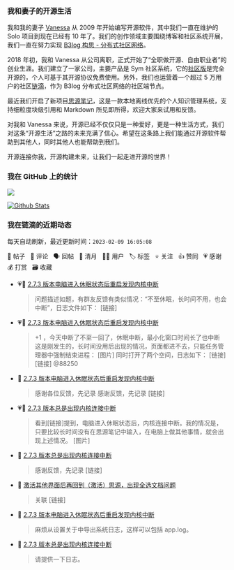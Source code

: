 ### 我和妻子的开源生活

我和我的妻子 [Vanessa](https://github.com/Vanessa219) 从 2009 年开始编写开源软件，其中我们一直在维护的 Solo 项目到现在已经有 10 年了。我们的创作领域主要围绕博客和社区系统开展，我们一直在努力实现 [B3log 构思 - 分布式社区网络](https://ld246.com/article/1546941897596)。

2018 年初，我和 Vanessa 从公司离职，正式开始了“全职做开源、自由职业者”的创业生涯。我们建立了一家公司，主要产品是 Sym 社区系统，它的[社区版](https://github.com/88250/symphony)是完全开源的，个人可基于其开源协议免费使用。另外，我们也运营着一个超过 5 万用户的社区[链滴](https://ld246.com)，作为 B3log 分布式社区网络的社区端节点。

最近我们开启了新项目[思源笔记](https://github.com/siyuan-note/siyuan)，这是一款本地离线优先的个人知识管理系统，支持细粒度块级引用和 Markdown 所见即所得，欢迎大家来试用和反馈。

对我和 Vanessa 来说，开源已经不仅仅只是一种爱好，更是一种生活方式，我们对这条“开源生活”之路的未来充满了信心。希望在这条路上我们能通过开源软件帮助到其他人，同时其他人也能帮助到我们。

开源连接你我，开源构建未来，让我们一起走进开源的世界！

### 我在 GitHub 上的统计

<a title="Hits" target="_blank" href="https://github.com/88250/88250"><img src="https://hits.b3log.org/88250/88250.svg"></a>

[![Github Stats](https://github-readme-stats.vercel.app/api?username=88250&theme=tokyonight&show_icons=true)](https://github.com/88250)

<!--events start -->

### 我在链滴的近期动态

每天自动刷新，最近更新时间：`2023-02-09 16:05:08`

📝 帖子 &nbsp; 💬 评论 &nbsp; 🗣 回帖 &nbsp; 🌙 清月 &nbsp; 👨‍💻 用户 &nbsp; 🏷️ 标签 &nbsp; ⭐️ 关注 &nbsp; 👍 赞同 &nbsp; 💗 感谢 &nbsp; 💰 打赏 &nbsp; 🗃 收藏

* 💗📝 [2.7.3 版本电脑进入休眠状态后重启发现内核中断](https://ld246.com/article/1675915691380)

  > 问题描述如题，有群友反馈有类似情况：“不至休眠，长时间不用，也会中断”，日志文件如下： [链接]
* 💗💬 [2.7.3 版本电脑进入休眠状态后重启发现内核中断](https://ld246.com/article/1675915691380/comment/1675924771396#comments)

  > +1 ，今天中断了不至一回了，休眠中断，最小化窗口时间长了也中断 这是刚发生的，长时间没用后出现的情况，页面都进不去，只能任务管理器中强制结束进程： [图片] 同时打开了两个空间，日志如下： [链接] [链接] @88250
* 💬 [2.7.3 版本电脑进入休眠状态后重启发现内核中断](https://ld246.com/article/1675915691380/comment/1675929232617#comments)

  > 感谢各位反馈，先记录 感谢反馈，先记录 [链接]
* 💗📝 [2.7.3 版本总是出现内核连接中断](https://ld246.com/article/1675918256479)

  > 看到[链接]提到，电脑进入休眠状态后，内核连接中断。我的情况是，只要比较长时间没有在思源笔记中输入，在电脑上做其他事情，就会出现上述情况。 [图片]
* 💬 [2.7.3 版本总是出现内核连接中断](https://ld246.com/article/1675918256479/comment/1675929218645#comments)

  > 感谢反馈，先记录 [链接]
* 💬 [激活其他界面后再回到（激活）思源，出现全选文档问题](https://ld246.com/article/1675913544606/comment/1675918820428#comments)

  > 关联 [链接]
* 💬 [2.7.3 版本电脑进入休眠状态后重启发现内核中断](https://ld246.com/article/1675915691380/comment/1675918775369#comments)

  > 麻烦从设置关于中导出系统日志，这样可以包括 app.log。
* 💬 [2.7.3 版本总是出现内核连接中断](https://ld246.com/article/1675918256479/comment/1675918591667#comments)

  > 请提供一下日志。


<!--events end -->
